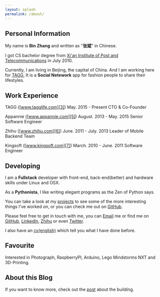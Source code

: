 ```yaml
---
layout: splash
permalink: /about/
---
```


## Personal Information

My name is **Bin Zhang** and written as "**张斌**" in Chinese.

I got CS bachelor degree from [Xi'an Institute of Post and Telecommunications][2] in July 2010.

Currently, I am living in Beijing, the capital of China. And I am working here for [TAGG][3], It is a __Social Netework__ app for fashion people to share their lifestyles.

## Work Experience

TAGG ([www.tagglife.com][3]) May. 2015 - Present CTO & Co-Founder

Appannie ([www.appannie.com][5]) August. 2013 - May. 2015 Senior Software Engineer

Zhihu ([www.zhihu.com][6]) June. 2011 - July. 2013 Leader of Mobile Backend Team

Kingsoft ([www.kingsoft.com][7]) March. 2010  - June. 2011 Software Engineer

## Developing

I am a __Fullstack__ developer with front-end, back-end(better) and hardware skills under Linux and OSX.

As a __Pythonista__, I like writing elegant programs as the Zen of Python says.

You can take a look at my [projects][9] to see some of the more interesting things I've worked on, or you can check me out on [GitHub][10].

Please feel free to get in touch with me, you can [Email][11] me or find me on [GitHub][10], [LinkedIn][13], [Zhihu][14] or even [Twitter][15].

I also have an [cv(english)][16] which tell you what I have done before.

## Favourite

Interested in Photograph, RaspberryPI, Arduino, Lego Mindstorms NXT and 3D-Printing.

## About this Blog

If you want to know more, check out the [post][17] about the building.

[2]:	http://www.xiyou.edu.cn/
[3]:	http://www.tagglife.com/
[5]:	http://www.appannie.com
[6]:	http://www.zhihu.com/
[7]:	http://www.kingsoft.com/
[8]:	https://code.google.com/u/110438853299428005227/
[9]:	/projects.html
[10]:	https://github.com/iamsk/
[11]:	mailto:iamsk.info#gmail.com
[13]:	https://www.linkedin.com/in/iamsk7
[14]:	http://zhi.hu/sk
[15]:	https://twitter.com/iamsk7
[16]:	/files/cv-en.pdf
[17]:	/2012/04/30/blog-based-on-github/
